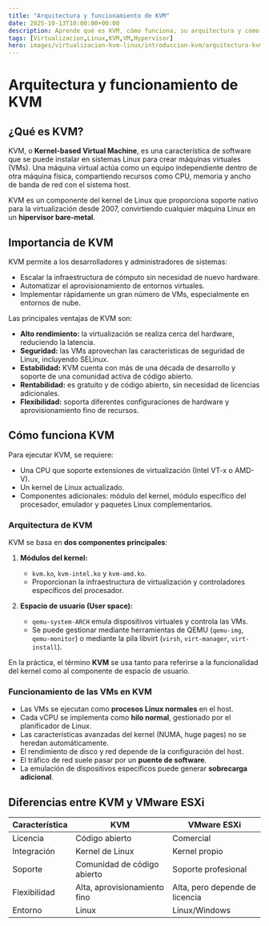 ```yaml
---
title: "Arquitectura y funcionamiento de KVM"
date: 2025-10-13T10:00:00+00:00
description: Aprende qué es KVM, cómo funciona, su arquitectura y cómo se utiliza para virtualizar sistemas en Linux.
tags: [Virtualizacion,Linux,KVM,VM,Hypervisor]
hero: images/virtualizacion-kvm-linux/introduccion-kvm/arquitectura-kvm.jpg
---
```


# Arquitectura y funcionamiento de KVM

## ¿Qué es KVM?

KVM, o **Kernel-based Virtual Machine**, es una característica de software que se puede instalar en sistemas Linux para crear máquinas virtuales (VMs). Una máquina virtual actúa como un equipo independiente dentro de otra máquina física, compartiendo recursos como CPU, memoria y ancho de banda de red con el sistema host.  

KVM es un componente del kernel de Linux que proporciona soporte nativo para la virtualización desde 2007, convirtiendo cualquier máquina Linux en un **hipervisor bare-metal**.

## Importancia de KVM

KVM permite a los desarrolladores y administradores de sistemas:

- Escalar la infraestructura de cómputo sin necesidad de nuevo hardware.  
- Automatizar el aprovisionamiento de entornos virtuales.  
- Implementar rápidamente un gran número de VMs, especialmente en entornos de nube.

Las principales ventajas de KVM son:

- **Alto rendimiento:** la virtualización se realiza cerca del hardware, reduciendo la latencia.  
- **Seguridad:** las VMs aprovechan las características de seguridad de Linux, incluyendo SELinux.  
- **Estabilidad:** KVM cuenta con más de una década de desarrollo y soporte de una comunidad activa de código abierto.  
- **Rentabilidad:** es gratuito y de código abierto, sin necesidad de licencias adicionales.  
- **Flexibilidad:** soporta diferentes configuraciones de hardware y aprovisionamiento fino de recursos.

## Cómo funciona KVM

Para ejecutar KVM, se requiere:

- Una CPU que soporte extensiones de virtualización (Intel VT-x o AMD-V).  
- Un kernel de Linux actualizado.  
- Componentes adicionales: módulo del kernel, módulo específico del procesador, emulador y paquetes Linux complementarios.

### Arquitectura de KVM

KVM se basa en **dos componentes principales**:

1. **Módulos del kernel:**  
   - `kvm.ko`, `kvm-intel.ko` y `kvm-amd.ko`.  
   - Proporcionan la infraestructura de virtualización y controladores específicos del procesador.

2. **Espacio de usuario (User space):**  
   - `qemu-system-ARCH` emula dispositivos virtuales y controla las VMs.  
   - Se puede gestionar mediante herramientas de QEMU (`qemu-img`, `qemu-monitor`) o mediante la pila libvirt (`virsh`, `virt-manager`, `virt-install`).

En la práctica, el término **KVM** se usa tanto para referirse a la funcionalidad del kernel como al componente de espacio de usuario.

### Funcionamiento de las VMs en KVM

- Las VMs se ejecutan como **procesos Linux normales** en el host.  
- Cada vCPU se implementa como **hilo normal**, gestionado por el planificador de Linux.  
- Las características avanzadas del kernel (NUMA, huge pages) no se heredan automáticamente.  
- El rendimiento de disco y red depende de la configuración del host.  
- El tráfico de red suele pasar por un **puente de software**.  
- La emulación de dispositivos específicos puede generar **sobrecarga adicional**.

## Diferencias entre KVM y VMware ESXi

| Característica | KVM | VMware ESXi |
|----------------|-----|------------|
| Licencia | Código abierto | Comercial |
| Integración | Kernel de Linux | Kernel propio |
| Soporte | Comunidad de código abierto | Soporte profesional |
| Flexibilidad | Alta, aprovisionamiento fino | Alta, pero depende de licencia |
| Entorno | Linux | Linux/Windows |


